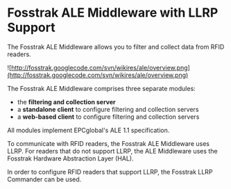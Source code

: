 # Fosstrak ALE Middleware with LLRP Support #

The Fosstrak ALE Middleware allows you to filter and collect data from RFID readers.

![http://fosstrak.googlecode.com/svn/wikires/ale/overview.png](http://fosstrak.googlecode.com/svn/wikires/ale/overview.png)

The Fosstrak ALE Middleware comprises three separate modules:

  * the **filtering and collection server**
  * a **standalone client** to configure filtering and collection servers
  * a **web-based client** to configure filtering and collection servers

All modules implement EPCglobal's ALE 1.1 specification.

To communicate with RFID readers, the Fosstrak ALE Middleware uses LLRP. For readers that do not support LLRP, the ALE Middleware uses the Fosstrak Hardware Abstraction Layer (HAL).

In order to configure RFID readers that support LLRP, the Fosstrak LLRP Commander can be used.